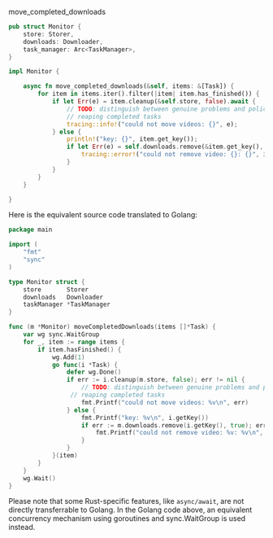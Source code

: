 move_completed_downloads

```rust
pub struct Monitor {
    store: Storer,
    downloads: Downloader,
    task_manager: Arc<TaskManager>,
}

impl Monitor {

    async fn move_completed_downloads(&self, items: &[Task]) {
        for item in items.iter().filter(|item| item.has_finished()) {
            if let Err(e) = item.cleanup(&self.store, false).await {
                // TODO: distinguish between genuine problems and policy delays in
                // reaping completed tasks
                tracing::info!("could not move videos: {}", e);
            } else {
                println!("key: {}", item.get_key());
                if let Err(e) = self.downloads.remove(&item.get_key(), true).await {
                    tracing::error!("could not remove video: {}: {}", item.get_key(), e);
                }
            }
        }
    }

}
```


Here is the equivalent source code translated to Golang:

```go
package main

import (
	"fmt"
	"sync"
)

type Monitor struct {
	store       Storer
	downloads   Downloader
	taskManager *TaskManager
}

func (m *Monitor) moveCompletedDownloads(items []*Task) {
	var wg sync.WaitGroup
	for _, item := range items {
		if item.hasFinished() {
			wg.Add(1)
			go func(i *Task) {
				defer wg.Done()
				if err := i.cleanup(m.store, false); err != nil {
					// TODO: distinguish between genuine problems and policy delays in
				 // reaping completed tasks
					fmt.Printf("could not move videos: %v\n", err)
				} else {
					fmt.Printf("key: %v\n", i.getKey())
					if err := m.downloads.remove(i.getKey(), true); err != nil {
						fmt.Printf("could not remove video: %v: %v\n", i.getKey(), err)
					}
				}
			}(item)
		}
	}
	wg.Wait()
}
```

Please note that some Rust-specific features, like `async/await`, are not directly transferrable to Golang. In the Golang code above, an equivalent concurrency mechanism using goroutines and sync.WaitGroup is used instead.